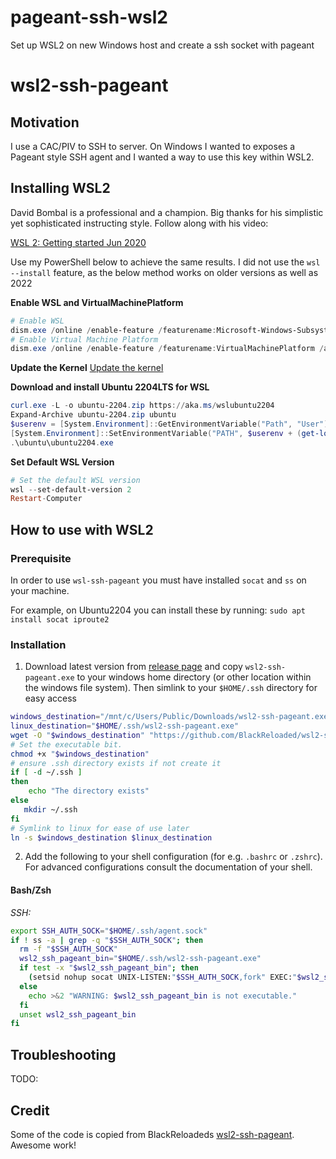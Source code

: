 # pageant-ssh-wsl2
Set up WSL2 on new Windows host and create a ssh socket with pageant

# wsl2-ssh-pageant

## Motivation
I use a CAC/PIV to SSH to server. On Windows I wanted to exposes a Pageant style SSH agent and I wanted a way to use this key within WSL2.

## Installing WSL2

David Bombal is a professional and a champion. Big thanks for his simplistic yet sophisticated instructing style. Follow along with his video:

[WSL 2: Getting started Jun 2020](https://www.youtube.com/watch?v=_fntjriRe48)

Use my PowerShell below to achieve the same results. I did not use the `wsl --install` feature, as the below method works on older versions as well as 2022

**Enable WSL and VirtualMachinePlatform**
```PowerShell
# Enable WSL
dism.exe /online /enable-feature /featurename:Microsoft-Windows-Subsystem-Linux /all /norestart
# Enable Virtual Machine Platform
dism.exe /online /enable-feature /featurename:VirtualMachinePlatform /all /norestart
```

**Update the Kernel**
[Update the kernel](https://wslstorestorage.blob.core.windows.net/wslblob/wsl_update_x64.msi)

**Download and install Ubuntu 2204LTS for WSL**
```PowerShell
curl.exe -L -o ubuntu-2204.zip https://aka.ms/wslubuntu2204
Expand-Archive ubuntu-2204.zip ubuntu
$userenv = [System.Environment]::GetEnvironmentVariable("Path", "User")
[System.Environment]::SetEnvironmentVariable("PATH", $userenv + (get-location) + "\ubuntu", "User")
.\ubuntu\ubuntu2204.exe
```

**Set Default WSL Version**
```PowerShell
# Set the default WSL version
wsl --set-default-version 2
Restart-Computer
```

## How to use with WSL2

### Prerequisite
In order to use `wsl-ssh-pageant` you must have installed `socat` and `ss` on your machine.

For example, on Ubuntu2204 you can install these by running: `sudo apt install socat iproute2`

### Installation
1. Download latest version from [release page](https://github.com/BlackReloaded/wsl2-ssh-pageant/releases/latest) and copy `wsl2-ssh-pageant.exe` to your windows home directory (or other location within the windows file system). Then simlink to your `$HOME/.ssh` directory for easy access

```bash
windows_destination="/mnt/c/Users/Public/Downloads/wsl2-ssh-pageant.exe"
linux_destination="$HOME/.ssh/wsl2-ssh-pageant.exe"
wget -O "$windows_destination" "https://github.com/BlackReloaded/wsl2-ssh-pageant/releases/latest/download/wsl2-ssh-pageant.exe"
# Set the executable bit.
chmod +x "$windows_destination"
# ensure .ssh directory exists if not create it
if [ -d ~/.ssh ] 
then
    echo "The directory exists"
else
   mkdir ~/.ssh
fi
# Symlink to linux for ease of use later
ln -s $windows_destination $linux_destination
```

2. Add the following to your shell configuration (for e.g. `.bashrc` or `.zshrc`). For advanced configurations consult the documentation of your shell.

#### Bash/Zsh

*SSH:*
```bash
export SSH_AUTH_SOCK="$HOME/.ssh/agent.sock"
if ! ss -a | grep -q "$SSH_AUTH_SOCK"; then
  rm -f "$SSH_AUTH_SOCK"
  wsl2_ssh_pageant_bin="$HOME/.ssh/wsl2-ssh-pageant.exe"
  if test -x "$wsl2_ssh_pageant_bin"; then
    (setsid nohup socat UNIX-LISTEN:"$SSH_AUTH_SOCK,fork" EXEC:"$wsl2_ssh_pageant_bin" >/dev/null 2>&1 &)
  else
    echo >&2 "WARNING: $wsl2_ssh_pageant_bin is not executable."
  fi
  unset wsl2_ssh_pageant_bin
fi
```

## Troubleshooting

TODO:

## Credit

Some of the code is copied from BlackReloadeds [wsl2-ssh-pageant](https://github.com/BlackReloaded/wsl2-ssh-pageant). Awesome work!
